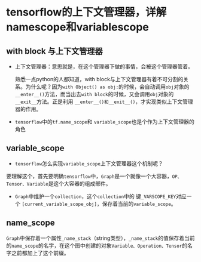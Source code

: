 # tensorflow的上下文管理器，详解namescope和variablescope

## with block 与上下文管理器

* 上下文管理器：意思就是，在这个管理器下做的事情，会被这个管理器管着。

  熟悉一点python的人都知道，with block与上下文管理器有着不可分割的关系。为什么呢？因为`with Object() as obj:`的时候，会自动调用`obj`对象的`__enter__()`方法，而当出去`with block`的时候，又会调用`obj`对象的`__exit__`方法。正是利用 `__enter__()和__exit__()`，才实现类似上下文管理器的作用。

* `tensorflow`中的`tf.name_scope`和 `variable_scope`也是个作为上下文管理器的角色



## variable_scope

* `tensorflow`怎么实现`variable_scope`上下文管理器这个机制呢？

要理解这个，首先要明确`tensorflow`中，`Graph`是一个就像一个大容器，`OP、Tensor、Variable`是这个大容器的组成部件。

* `Graph`中维护一个`collection`，这个`collection`中的 键`_VARSCOPE_KEY`对应一个 `[current_variable_scope_obj]`，保存着当前的`variable_scope`。

## name_scope

`Graph`中保存着一个属性`_name_stack`（string类型），`_name_stack`的值保存着当前的`name_scope`的名字，在这个图中创建的对象`Variable、Operation、Tensor`的名字之前都加上了这个前缀。
